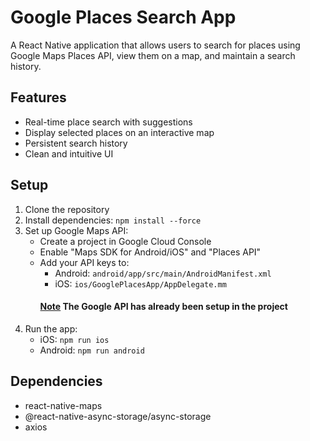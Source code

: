 # Google Places Search App

A React Native application that allows users to search for places using Google Maps Places API, view them on a map, and maintain a search history.

## Features

- Real-time place search with suggestions
- Display selected places on an interactive map
- Persistent search history
- Clean and intuitive UI

## Setup

1. Clone the repository
2. Install dependencies: `npm install --force`
3. Set up Google Maps API:
   - Create a project in Google Cloud Console
   - Enable "Maps SDK for Android/iOS" and "Places API"
   - Add your API keys to:
     - Android: `android/app/src/main/AndroidManifest.xml`
     - iOS: `ios/GooglePlacesApp/AppDelegate.mm`
     #### <u>Note</u> The Google API has already been setup in the project
4. Run the app:
   - iOS: `npm run ios`
   - Android: `npm run android`

## Dependencies

- react-native-maps
- @react-native-async-storage/async-storage
- axios